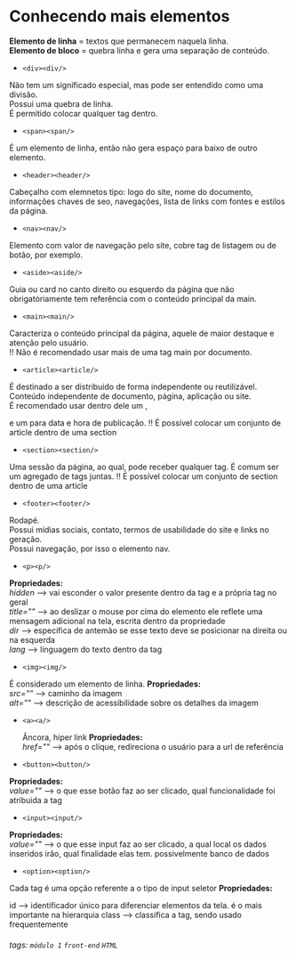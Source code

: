 # Conhecendo mais elementos

**Elemento de linha** = textos que permanecem naquela linha.  
**Elemento de bloco** = quebra linha e gera uma separação de conteúdo.

-     <div><div/>  
Não tem um significado especial, mas pode ser entendido como uma divisão.  
Possui uma quebra de linha.  
É permitido colocar qualquer tag dentro.

-     <span><span/>  
É um elemento de linha, então não gera espaço para baixo de outro elemento.

-     <header><header/>  
Cabeçalho com elemnetos tipo: logo do site, nome do documento, informações chaves de seo, navegações, lista de links com fontes e estilos da página.

-     <nav><nav/> 
Elemento com valor de navegação pelo site, cobre tag de listagem ou de botão, por exemplo.

-     <aside><aside/>  
Guia ou card no canto direito ou esquerdo da página que não obrigatóriamente tem referência com o conteúdo principal da main.

-     <main><main/>  
Caracteriza o conteúdo principal da página, aquele de maior destaque e atenção pelo usuário.  
!! Não é recomendado usar mais de uma tag main por documento. 
  
-     <article><article/>
É destinado a ser distribuído de forma independente ou reutilizável. Conteúdo independente de documento, página, aplicação ou site.  
  É recomendado usar dentro dele um *<heading><heading/>* , *<footer><footer/>* e um *<time><time/>* para data e hora de publicação.
!! É possível colocar um conjunto de article dentro de uma section
  
-     <section><section/>
Uma sessão da página, ao qual, pode receber qualquer tag.
É comum ser um agregado de tags juntas.
!! É possível colocar um conjunto de section dentro de uma article
  
-     <footer><footer/>
Rodapé.  
Possui mídias sociais, contato, termos de usabilidade do site e links no geração.  
Possui navegação, por isso o elemento nav.
  
-     <p><p/>  
**Propriedades:**  
  *hidden* --> vai esconder o valor presente dentro da tag e a própria tag no geral  
  *title=""* --> ao deslizar o mouse por cima do elemento ele reflete uma mensagem adicional na tela, escrita dentro da propriedade  
  *dir* --> especifica de antemão se esse texto deve se posicionar na direita ou na esquerda   
  *lang* --> linguagem do texto dentro da tag
  
-     <img><img/>
É considerado um elemento de linha.
**Propriedades:**  
  *src=""* --> caminho da imagem  
  *alt=""* --> descrição de acessibilidade sobre os detalhes da imagem
  
-     <a><a/>
  Âncora, hiper link
**Propriedades:**  
*href=""* --> após o clique, redireciona o usuário para a url de referência
  
-     <button><button/>
**Propriedades:**  
*value=""* --> o que esse botão faz ao ser clicado, qual funcionalidade foi atribuida a tag
  
-     <input><input/>
**Propriedades:**  
*value=""* --> o que esse input faz ao ser clicado, a qual local os dados inseridos irão, qual finalidade elas tem. possivelmente banco de dados
  
-     <option><option/>
Cada tag é uma opção referente a o tipo de input seletor
**Propriedades:**  
  
 id --> identificador único para diferenciar elementos da tela. é o mais importante na hierarquia
 class --> classifica a tag, sendo usado frequentemente 
  
###### tags: `módulo 1` `front-end` `HTML`

